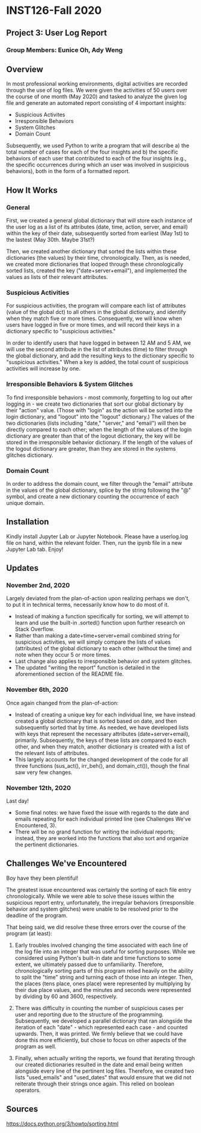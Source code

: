 # INST126-Fall 2020
## Project 3: User Log Report
### Group Members: Eunice Oh, Ady Weng

## Overview
In most professional working environments, digital activities are recorded through the use of log files.
We were given the activities of 50 users over the course of one month (May 2020) and tasked to analyze the
given log file and generate an automated report consisting of 4 important insights:
- Suspicious Activites
- Irresponsible Behaviors
- System Glitches
- Domain Count

Subsequently, we used Python to write a program that will describe a) the total number of cases for each of the four insights and b) the specific behaviors of each user that contributed to each of the four insights (e.g., the specific occurrences during which an user was involved in suspicious behaviors), both in the form of a formatted report.

## How It Works

### General
First, we created a general global dictionary that will store each instance of the user log as a list of its attributes (date, time, action, server, and email) within the key of their date, subsequently sorted from earliest (May 1st) to the lastest (May 30th. Maybe 31st?)

Then, we created another dictionary that sorted the lists within these dictionaries (the values) by their time, chronologically. Then, as is needed, we created more dictionaries that looped through these chronologically sorted lists, created the key ("date+server+email"), and implemented the values as lists of their relevant attributes.

### Suspicious Activities
For suspicious activities, the program will compare each list of attributes (value of the global dct) to all others in the global dictionary, and identify when they match five or more times. Consequently, we will know when users have logged in five or more times, and will record their keys in a dictionary specific to "suspicious activities." 

In order to identify users that have logged in between 12 AM and 5 AM, we will use the second attribute in the list of attributes (time) to filter through the global dictionary, and add the resulting keys to the dictionary specific to "suspicious activities." When a key is added, the total count of suspicious activities will increase by one.

### Irresponsible Behaviors & System Glitches
To find irresponsible behaviors - most commonly, forgetting to log out after logging in - we create two dictionaries that sort our global dictionary by their "action" value. (Those with "login" as the action will be sorted into the login dictionary, and "logout" into the "logout" dictionary.) The values of the two dictionaries (lists including "date," "server," and "email") will then be directly compared to each other; when the length of the values of the login dictionary are greater than that of the logout dictionary, the key will be stored in the irresponsible behavior dictionary. If the length of the values of the logout dictionary are greater, than they are stored in the systems glitches dictionary.

### Domain Count 
In order to address the domain count, we filter through the "email" attribute in the values of the global dictionary, splice by the string following the "@" symbol, and create a new dictionary counting the occurrence of each unique domain. 

## Installation
Kindly install Jupyter Lab or Jupyter Notebook. Please have a userlog.log file on hand, within the relevant folder. Then, run the ipynb file in a new Jupyter Lab tab. Enjoy!

## Updates

### November 2nd, 2020
Largely deviated from the plan-of-action upon realizing perhaps we don't, to put it in technical terms, necessarily know how to do most of it.

- Instead of making a function specifically for sorting, we will attempt to learn and use the built-in .sorted() function upon further research on Stack Overflow.
- Rather than making a date+time+server+email combined string for suspicious activities, we will simply compare the lists of values (attributes) of the global dictionary to each other (without the time) and note when they occur 5 or more times.
- Last change also applies to irresponsible behavior and system glitches.
- The updated "writing the report" function is detailed in the aforementioned section of the README file.

### November 6th, 2020
Once again changed from the plan-of-action:

- Instead of creating a unique key for each individual line, we have instead created a global dictionary that is sorted based on date, and then subsequently sorted that by time. As needed, we have developed lists with keys that represent the necessary attributes (date+server+email), primarily. Subsequently, the keys of these lists are compared to each other, and when they match, another dictionary is created with a list of the relevant lists of attributes.
- This largely accounts for the changed development of the code for all three functions (sus_act(), irr_beh(), and domain_ct()), though the final saw very few changes.

### November 12th, 2020
Last day!

- Some final notes: we have fixed the issue with regards to the date and emails repeating for each individual printed line (see Challenges We've Encountered, 3).
- There will be no grand function for writing the individual reports; instead, they are worked into the functions that also sort and organize the pertinent dictionaries.

## Challenges We've Encountered
Boy have they been plentiful!

The greatest issue encountered was certainly the sorting of each file entry chronologically. While we were able to solve these issues within the suspicious report entry, unfortunately, the irregular behaviors (irresponsible behavior and system glitches) were unable to be resolved prior to the deadline of the program. 

That being said, we did resolve these three errors over the course of the program (at least):

1. Early troubles involved changing the time associated with each line of the log file into an integer that was useful for sorting purposes. While we considered using Python's built-in date and time functions to some extent, we ultimately passed due to unfamiliarity. Therefore, chronologically sorting parts of this program relied heavily on the ability to split the "time" string and turning each of those into an integer. Then, the places (tens place, ones place) were represented by multiplying by their due place values, and the minutes and seconds were represented by dividing by 60 and 3600, respectively. 

2. There was difficulty in counting the number of suspicious cases per user and reporting due to the structure of the programming. Subsequently, we developed a parallel dictionary that ran alongside the iteration of each "date" - which represented each case - and counted upwards. Then, it was printed. We firmly believe that we could have done this more efficiently, but chose to focus on other aspects of the program as well.

3. Finally, when actually writing the reports, we found that iterating through our created dictionaries resulted in the date and email being written alongside every line of the pertinent log files. Therefore, we created two lists "used_emails" and "used_dates" that would ensure that we did not reiterate through their strings once again. This relied on boolean operators.

## Sources

https://docs.python.org/3/howto/sorting.html

